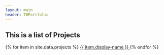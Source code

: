 ```yaml
---
layout: main
header: TBPortfolio
--- 
```

<h2>This is a list of Projects</h2>
<!-- keeping this aruond because it was short and sweet-->
<!-- {% for item in site.data.projects %}
[{{item.display-name}}]({% link projects/{{item.name}}.md %})
{% endfor %} -->


<div class="explore-container">
{% for item in site.data.projects %}
    <a class="profile-topic wobble-vertical-on-hover" href="projects/{{item.name}}.html">
        {{ item.display-name }}
    </a>
{% endfor %}
</div>
